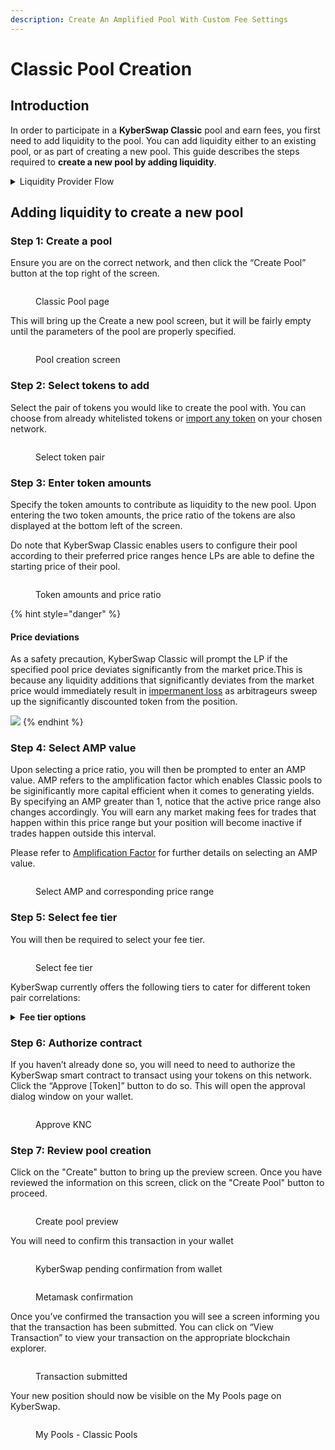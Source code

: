 ```yaml
---
description: Create An Amplified Pool With Custom Fee Settings
---
```


# Classic Pool Creation

## Introduction

In order to participate in a **KyberSwap Classic** pool and earn fees, you first need to add liquidity to the pool. You can add liquidity either to an existing pool, or as part of creating a new pool. This guide describes the steps required to **create a new pool by adding liquidity**.

<details>

<summary>Liquidity Provider Flow</summary>

Still deciding on which solution suits you best?&#x20;

* **Overview**: [Earn Yield By Contributing Liquidity](../../../kyberswap-solutions/kyberswap-interface/user-guides/earn-yield-by-contributing-liquidity.md)
* **Detailed comparison**:  [Classic vs Elastic](../../classic-vs-elastic/)&#x20;

#### Next steps

1. [Connect Your Wallet](../../../kyberswap-solutions/kyberswap-interface/user-guides/connect-your-wallet.md)
2. [Switching Networks](../../../kyberswap-solutions/kyberswap-interface/user-guides/selecting-preferred-network.md)
3. **Classic Pool Creation <-**
4. [Add Liquidity To An Existing Classic Pool](add-liquidity-to-an-existing-classic-pool.md)
5. [Yield Farming On Classic](yield-farming-on-classic.md)
6. [Removing Liquidity On Classic](removing-liquidity-on-classic.md)

</details>

## Adding liquidity to create a new pool

### Step 1: Create a pool

Ensure you are on the correct network, and then click the “Create Pool” button at the top right of the screen.

<figure><img src="../../../.gitbook/assets/image (42).png" alt=""><figcaption><p>Classic Pool page</p></figcaption></figure>

This will bring up the Create a new pool screen, but it will be fairly empty until the parameters of the pool are properly specified.

<figure><img src="../../../.gitbook/assets/image (22) (2).png" alt=""><figcaption><p>Pool creation screen</p></figcaption></figure>

### **Step 2**: Select tokens to add

Select the pair of tokens you would like to create the pool with. You can choose from already whitelisted tokens or [import any token](../../../kyberswap-solutions/kyberswap-interface/user-guides/add-your-favourite-tokens.md) on your chosen network.

<figure><img src="../../../.gitbook/assets/image (10) (1).png" alt=""><figcaption><p>Select token pair</p></figcaption></figure>

### Step 3: Enter token amounts

Specify the token amounts to contribute as liquidity to the new pool. Upon entering the two token amounts, the price ratio of the tokens are also displayed at the bottom left of the screen.

Do note that KyberSwap Classic enables users to configure their pool according to their preferred price ranges hence LPs are able to define the starting price of their pool.

<figure><img src="../../../.gitbook/assets/image (26).png" alt=""><figcaption><p>Token amounts and price ratio</p></figcaption></figure>

{% hint style="danger" %}
#### Price deviations

As a safety precaution, KyberSwap Classic will prompt the LP if the specified pool price deviates significantly from the market price.This is because any liquidity additions that significantly deviates from the market price would immediately result in [impermanent loss](../../../getting-started/foundational-topics/decentralized-finance/impermanent-loss.md) as arbitrageurs sweep up the significantly discounted token from the position.

![](<../../../.gitbook/assets/image (22) (1).png>)
{% endhint %}

### Step 4: Select AMP value

Upon selecting a price ratio, you will then be prompted to enter an AMP value. AMP refers to the amplification factor which enables Classic pools to be siginificantly more capital efficient when it comes to generating yields. By specifying an AMP greater than 1, notice that the active price range also changes accordingly. You will earn any market making fees for trades that happen within this price range but your position will become inactive if trades happen outside this interval.

Please refer to [Amplification Factor](../concepts/dynamic-pricing-curves.md#amplification-factor-amp) for further details on selecting an AMP value.

<figure><img src="../../../.gitbook/assets/image (61).png" alt=""><figcaption><p>Select AMP and corresponding price range</p></figcaption></figure>

### Step 5: Select fee tier

You will then be required to select your fee tier.

<figure><img src="../../../.gitbook/assets/image (68).png" alt=""><figcaption><p>Select fee tier</p></figcaption></figure>

KyberSwap currently offers the following tiers to cater for different token pair correlations:

<details>

<summary><strong>Fee tier options</strong></summary>

1. **0.008% fee tier: Best for very stable pairs**\
   The 0.008% fee tier is ideal for token pairs that typically trade at a fixed or extremely high correlated rate, such as pairs of stablecoins (e.g. DAI-USDC). Liquidity providers take on minimal price risk in these pools, and traders expect to pay minimal fees.
2. **0.01% fee tier: Best for very stable pairs**\
   The 0.01% fee tier is ideal for token pairs that typically trade at a fixed or extremely high correlated rate, such as pairs of stablecoins (e.g. DAI-USDC). Liquidity providers take on minimal price risk in these pools, and traders expect to pay minimal fees.
3. **0.05% fee tier: Best for stable pairs**\
   The 0.04% fee tier is ideal for token pairs that typically trade at a fixed or highly correlated rate, such as pairs of stablecoins (e.g. DAI-USDC). Liquidity providers take on minimal price risk in these pools, and traders expect to pay minimal fees.
4. **0.3% fee tier: Best for most pairs**\
   The 0.30% fee tier is best suited for less correlated token pairs such as the ETH-DAI token pair, which are subject to significant price movements to either upside or downside. This higher fee is more likely to compensate liquidity providers for the greater price risk that they take on relative to stablecoin LPs.
5. **0.5% fee tier: Best for weakly correlated pairs**\
   The 0.5% fee tier is best suited for weakly correlated token pairs such as the ETH-LINK token pair, which are subject to price movements to either upside or downside. This higher fee is more likely to compensate liquidity providers for the greater price risk that they take on relative to stablecoin liquidity providers.
6. **1% fee tier: Best for exotic pairs**\
   The 1% fee tier is best suited for even less correlated token pairs such as the ETH-KNC token pair, which are subject to significant price movements to either upside or downside. This higher fee is more likely to compensate liquidity providers for the greater price risk that they take on relative to stablecoin liquidity providers.

</details>

### **Step 6**: Authorize contract

If you haven’t already done so, you will need to need to authorize the KyberSwap smart contract to transact using your tokens on this network. Click the “Approve \[Token]” button to do so. This will open the approval dialog window on your wallet.

<figure><img src="../../../.gitbook/assets/image (56).png" alt=""><figcaption><p>Approve KNC</p></figcaption></figure>

### Step 7: Review pool creation

Click on the "Create" button to bring up the preview screen. Once you have reviewed the information on this screen, click on the "Create Pool" button to proceed.

<figure><img src="../../../.gitbook/assets/image (15) (2).png" alt=""><figcaption><p>Create pool preview</p></figcaption></figure>

You will need to confirm this transaction in your wallet

<figure><img src="../../../.gitbook/assets/image (35).png" alt=""><figcaption><p>KyberSwap pending confirmation from wallet</p></figcaption></figure>

<figure><img src="../../../.gitbook/assets/image (6) (2).png" alt=""><figcaption><p>Metamask confirmation</p></figcaption></figure>

Once you’ve confirmed the transaction you will see a screen informing you that the transaction has been submitted. You can click on “View Transaction” to view your transaction on the appropriate blockchain explorer.

<figure><img src="../../../.gitbook/assets/image (55).png" alt=""><figcaption><p>Transaction submitted</p></figcaption></figure>

Your new position should now be visible on the My Pools page on KyberSwap.

<figure><img src="../../../.gitbook/assets/image (48).png" alt=""><figcaption><p>My Pools - Classic Pools </p></figcaption></figure>
